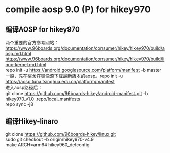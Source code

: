 compile aosp 9.0 (P) for hikey970
=====
编译AOSP for hikey970
-----
两个重要的官方参考网站：  
https://www.96boards.org/documentation/consumer/hikey/hikey970/build/aosp.md.html     
https://www.96boards.org/documentation/consumer/hikey/hikey970/build/linux-kernel.md.html     
repo init -u https://android.googlesource.com/platform/manifest -b master   
一般，先在宿舍在镜像源下载最新版本的aosp。repo init -u https://aosp.tuna.tsinghua.edu.cn/platform/manifest      
进入aosp路径后：    
git clone https://github.com/96boards-hikey/android-manifest.git -b hikey970_v1.0 .repo/local_manifests       
repo sync -j8    



编译Hikey-linaro
-----
git clone https://github.com/96boards-hikey/linux.git    
sudo git checkout -b origin/hikey970-v4.9      
make ARCH=arm64 hikey960_defconfig     
